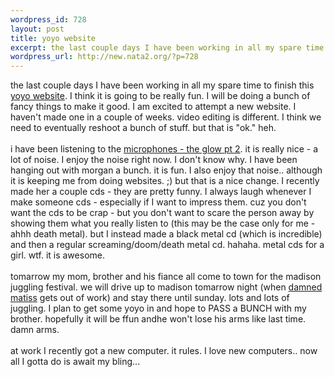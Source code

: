 ```yaml
--- 
wordpress_id: 728
layout: post
title: yoyo website
excerpt: the last couple days I have been working in all my spare time to finish this yoyo website. I think it is going to be really fun. I will be doing a bunch of fancy things to make it good. I am excited to attempt a new website. I haven't made one in a couple of weeks. video editing is different. I think we need to eventually reshoot a bunch of stuff. but that is...
wordpress_url: http://new.nata2.org/?p=728
---
```

the last couple days I have been working in all my spare time to finish this <a href="http://learntoyoyo.com">yoyo website</a>. I think it is going to be really fun. I will be doing a bunch of fancy things to make it good. I am excited to attempt a new website. I haven't made one in a couple of weeks. video editing is different. I think we need to eventually reshoot a bunch of stuff. but that is "ok." heh. <br/><br/>i have been listening to the <A href="http://www.amazon.com/exec/obidos/ASIN/B00005NB2Q/nata2productions">microphones - the glow pt 2</a>. it is really nice - a lot of noise. I enjoy the noise right now. I don't know why. I have been hanging out with morgan a bunch. it is fun. I also enjoy that noise.. although it is keeping me from doing websites. ;) but that is a nice change. I recently made her a couple cds - they are pretty funny. I always laugh whenever I make someone cds - especially if I want to impress them. cuz you don't want the cds to be crap - but you don't want to scare the person away by showing them what you really listen to (this may be the case only for me - ahhh death metal). but I instead made a black metal cd (which is incredible) and then a regular screaming/doom/death metal cd. hahaha. metal cds for a girl. wtf. it is awesome. <br/><br/>tomarrow my mom, brother and his fiance all come to town for the madison juggling festival. we will drive up to madison tomarrow night (when <a href="http://nata2.info/pictures/Incoming/matiss.gif">damned matiss</a> gets out of work) and stay there until sunday. lots and lots of juggling. I plan to get some yoyo in and hope to PASS a BUNCH with my brother. hopefully it will be ffun andhe won't lose his arms like last time. damn arms. <br/><br/>at work I recently got a new computer. it rules. I love new computers.. now all I gotta do is await my bling...  
